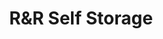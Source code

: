 ---
title: "R&R Self Storage"
url: /clarksville/randr-self-storage-evans-road/
shop: storage rental
---